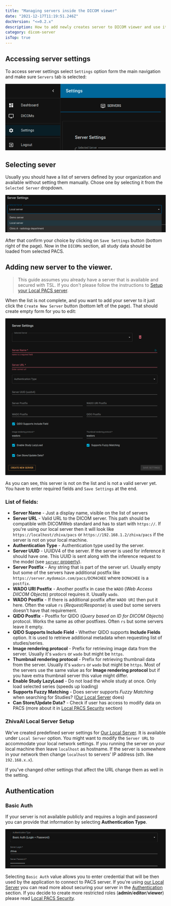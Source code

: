 ```yaml
---
title: "Managing servers inside the DICOM viewer"
date: "2021-12-17T11:19:51.246Z"
docVersion: "<=0.2.x"
description: How to add newly creates server to DICOM viewer and use it as a data provider?
category: dicom-server
isTop: true
---
```


## Accessing server settings

To access server settings select `Settings` option form the main navigation and make sure `Servers` tab is selected:

![Server nav link](server-settings-nav.png)

## Selecting sever

Usually you should have a list of servers defined by your organization and available without setting them manually. Chose one by selecting it from the `Selected Server` dropdown.

![List of servers](list-of-servers.png)

After that confirm your choice by clicking on `Save Settings` button (bottom right of the page). Now in the `DICOMs` section, all study data should be loaded from selected PACS.

## Adding new server to the viewer.

> This guide assumes you already have a server that is available and secured with TSL. If you don't please follow the instructions to [Setup your Local PACS server](/latest/setting-up-local-pacs).

When the list is not complete, and you want to add your server to it just click the `Create New Server` button (bottom left of the page). That should create empty form for you to edit:

![New server form](new-server-form.png)

As you can see, this server is not on the list and is not a valid server yet. You have to enter required fields and `Save Settings` at the end.

### List of fields:
- __Server Name__ - Just a display name, visible on the list of servers
- __Server URL__ - Valid URL to the DICOM server. This path should be compatible with DICOMWeb standard and has to start with `https://`. If you're using our local server then it will look like `https://localhost/zhiva/pacs` or `https://192.168.1.2/zhiva/pacs` if the server is not on your local machine.
- __Authentication Type__ - Authentication type used by the server.
- __Server UUID__ - UUIDV4 of the server. If the server is used for inference it should have one. This UUID is sent along with the inference request to the model (see [`server` property](latest/setting-up-model-proxy#requesting-inference-for-given-model)).
- __Server Postfix__ - Any string that is part of the server url. Usually empty but some of the servers have additional postfix like `https://server.mydomain.com/pacs/DCM4CHEE` where `DCM4CHEE` is a `postfix`.
- __WADO URI Postfix__ - Another postfix in case the `WADO` (_Web Access DIICOM Objects_) protocol requires it. Usually `wado`.
- __WADO Postfix__ - If there is additional postfix after `WADO URI` then put it here. Often the value `rs` (_Request/Response_) is used but some servers doesn't have that requirement.
- __QIDO Postfix__ - Postfix for QIDO (_Query based on ID for DICOM Objects_) protocol. Works the same as other postfixes. Often `rs` but some servers leave it empty.
- __QIDO Supports Include Field__ - Whether QIDO supports __Include Fields__ option. It is used to retrieve additional metadata when requesting list of studies/series.
- __Image rendering protocol__ - Prefix for retrieving image data from the server. Usually it's `wadors` or `wado` but might be `https`.
- __Thumbnail rendering protocol__ - Prefix for retrieving thumbnail data from the server. Usually it's `wadors` or `wado` but might be `https`. Most of the servers use the same value as for __Image rendering protocol__ but if you have extra thumbnail server this value might differ.
- __Enable Study LazyLoad__ - Do not load the whole study at once. Only load selected series (speeds up loading)
- __Supports Fuzzy Matching__ - Does server supports _Fuzzy Matching_ when searching for Studies? ([Our Local Server](/latest/setting-up-local-pacs) does)
- __Can Store/Update Data?__ - Check if user has access to modify data on PACS (more about it in [Local PACS Security](/latest/local-pacs-security/) section)

### ZhivaAI Local Server Setup

We've created predefined server settings for [Our Local Server](/latest/setting-up-local-pacs). It is available under `Local Server` option. You might want to modify the `Server URL` to accommodate your local network settings. If you running the server on your local machine then leave `localhost` as hostname. If the server is somewhere in your network then change `localhost` to servers' IP address (sth. like `192.168.x.x`).

If you've changed other settings that affect the URL change them as well in the setting.

## Authentication

### Basic Auth

If your server is not available publicly and requires a login and password you can provide that information by selecting __Authentication Type__.

![Server auth](authentication.png)

Selecting `Basic Auth` value allows you to enter credential that will be then used by the application to connect to PACS server. If you're using [our Local Server](/latest/setting-up-local-pacs) you can read more about securing your server in the [Authentication](/latest/setting-up-local-pacs#authentication) section. If you decide to create more restricted roles (__admin__/__editor__/__viewer__) please read [Local PACS Security](/latest/local-pacs-security/).
